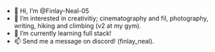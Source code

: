 - 👋 Hi, I’m @Finlay-Neal-05
- 👀 I’m interested in creativitiy; cinematography and fil, photography, writing, hiking and climbing (v2 at my gym). 
- 🌱 I’m currently learning full stack!
- 📫 Send me a message on discord! (finlay_neal). 

<!---
Finlay-Neal-05/Finlay-Neal-05 is a ✨ special ✨ repository because its `README.md` (this file) appears on your GitHub profile.
You can click the Preview link to take a look at your changes.
--->
